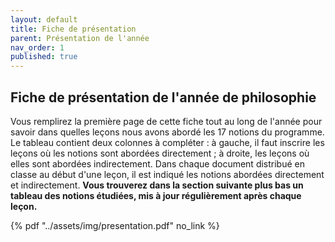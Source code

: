 ```yaml
---
layout: default
title: Fiche de présentation
parent: Présentation de l'année
nav_order: 1
published: true
---
```


## Fiche de présentation de l'année de philosophie

Vous remplirez la première page de cette fiche tout au long de l'année pour savoir dans quelles leçons nous avons abordé les 17 notions du programme. Le tableau contient deux colonnes à compléter : à gauche, il faut inscrire les leçons où les notions sont abordées directement ; à droite, les leçons où elles sont abordées indirectement. Dans chaque document distribué en classe au début d'une leçon, il est indiqué les notions abordées directement et indirectement. **Vous trouverez dans la section suivante plus bas un tableau des notions étudiées, mis à jour régulièrement après chaque leçon.**
 
{% pdf "../assets/img/presentation.pdf" no_link %}
